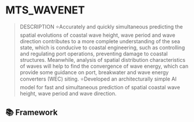 # MTS_WAVENET
> DESCRIPTION 
> ⭐Accurately and quickly simultaneous predicting the spatial evolutions of coastal wave height, wave period and wave direction contributes to a more complete understanding of the sea state, which is conducive to coastal engineering, such as controlling and regulating port operations, preventing damage to coastal structures. Meanwhile, analysis of spatial distribution characteristics of waves will help to find the convergence of wave energy, which can provide some guidance on port, breakwater and wave energy converters (WEC) siting. 
> ⭐Developed an architecturally simple AI model for fast and simultaneous prediction of spatial coastal wave height, wave period and wave direction.
## 📚 Framework
